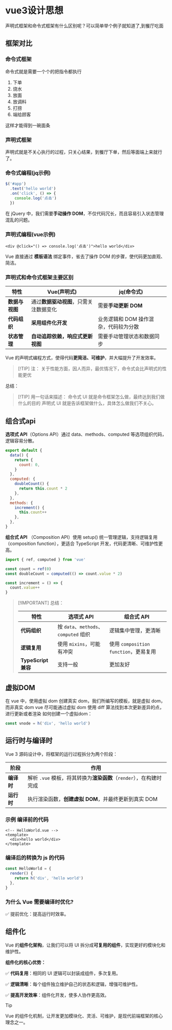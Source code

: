 # vue3设计思想

声明式框架和命令式框架有什么区别呢？可以简单举个例子就知道了,到餐厅吃面

## 框架对比

### 命令式框架

命令式就是需要一个个的把指令都执行

1. 下单
2. 烧水
3. 放面
4. 放调料
5. 打捞
6. 端给顾客

这样才能得到一碗面条

### 声明式框架

声明式就是不关心执行的过程，只关心结果，到餐厅下单，然后等面端上来就行了。

### 命令式编程(jq示例)

```js
$('#app')
  .text('hello world')
  .on('click', () => {
    console.log('点击')
  })
```

在 jQuery 中，我们需要**手动操作 DOM**，不仅代码冗长，而且容易引入状态管理混乱的问题。

### 声明式编程(vue示例)

```vue
<div @click="() => console.log('点击')">hello world</div>
```

Vue 直接通过 **模板语法** 绑定事件，省去了操作 DOM 的步骤，使代码更加直观、简洁。

### 声明式和命令式框架主要区别

| 特性           | Vue(声明式)                            | jq(命令式)                            |
| -------------- | -------------------------------------- | ------------------------------------- |
| **数据与视图** | 通过**数据驱动视图**，只需关注数据变化 | 需要**手动更新 DOM**                  |
| **代码组织**   | **采用组件化开发**                     | 业务逻辑和 DOM 操作混杂，代码较为分散 |
| **状态管理**   | **自动追踪依赖，响应式更新视图**       | 需要手动管理状态和数据同步            |

Vue 的声明式编程方式，使得代码**更简洁、可维护**，并大幅提升了开发效率。

> [!TIP] 注：
> 关于性能方面，因人而异，最优情况下，命令式会比声明式的性能更优

总结：

> [!TIP] 用一句话来描述：
> 命令式 UI 就是命令框架怎么做，最终达到我们做什么的目的
> 声明式 UI 就是告诉框架做什么，具体怎么做我们不关心。

## 组合式api

**选项式 API**（Options API）通过 data、methods、computed 等选项组织代码，逻辑容易分散。

```js
export default {
  data() {
    return {
      count: 0,
    }
  },
  computed: {
    doubleCount() {
      return this.count * 2
    },
  },
  methods: {
    increment() {
      this.count++
    },
  },
}
```

**组合式 API** （Composition API）使用 setup() 统一管理逻辑，支持逻辑复用（composition function），更适合 TypeScript 开发，代码更清晰、可维护性更高。

```js
import { ref, computed } from 'vue'

const count = ref(0)
const doubleCount = computed(() => count.value * 2)

const increment = () => {
  count.value++
}
```

> [!IMPORTANT] 总结：
>
> | 特性               | 选项式 API                            | 组合式 API                            |
> | ------------------ | ------------------------------------- | ------------------------------------- |
> | **代码组织**       | 按 `data`、`methods`、`computed` 组织 | 逻辑集中管理，更清晰                  |
> | **逻辑复用**       | 使用 `mixins`，可能有冲突             | 使用 `composition function`，更易复用 |
> | **TypeScript兼容** | 支持一般                              | 更加友好                              |

## 虚拟DOM

在 vue 中，使用虚拟 dom 创建真实 dom，我们所编写的模板，就是虚拟 dom，而非真实 dom
vue 尽可能通过虚拟 dom 使用 diff 算法找到本次更新差异的点，进行更新或者渲染
如何创建一个虚拟dom：

```js
const vnode = h('div', 'hello world')
```

## 运行时与编译时

Vue 3 源码设计中，将框架的运行过程拆分为两个阶段：

| 阶段       | 作用                                                               |
| ---------- | ------------------------------------------------------------------ |
| **编译时** | 解析 `.vue` 模板，将其转换为**渲染函数**（`render`），在构建时完成 |
| **运行时** | 执行渲染函数，**创建虚拟 DOM**，并最终更新到真实 DOM               |

### 示例 编译前的代码

```vue
<!-- HelloWorld.vue -->
<template>
  <div>hello world</div>
</template>
```

### 编译后的转换为 js 的代码

```js
const HelloWorld = {
  render() {
    return h('div', 'hello world')
  },
}
```

### 为什么 Vue 需要编译时优化?

✅ 提前优化：提高运行时效率。

## 组件化

Vue 的**组件化架构**，让我们可以将 UI 拆分成**可复用的组件**，实现更好的模块化和维护性。

**组件化的核心优势：**

✅ **代码复用**：相同的 UI 逻辑可以封装成组件，多次复用。

✅ **逻辑清晰**：每个组件独立维护自己的状态和逻辑，增强可维护性。

✅ **提高开发效率**：组件化开发，使多人协作更高效。

> [!TIP]
> Vue 的组件化机制，让开发更加模块化、灵活、可维护，是现代前端框架的核心理念之一。
